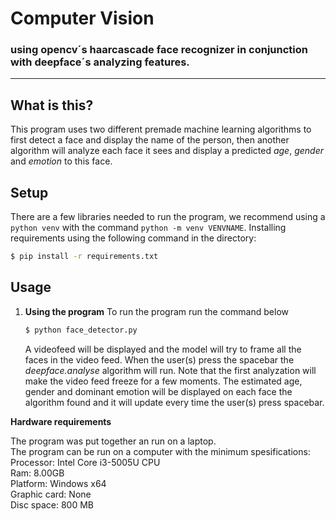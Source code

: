 # Computer Vision 
### using opencv´s haarcascade face recognizer in conjunction with deepface´s analyzing features.

---
## What is this?

This program uses two different premade machine learning algorithms to first detect a face and display the name of the person, then another algorithm will analyze each face it sees and display a predicted *age*, *gender* and *emotion* to this face.

## Setup

There are a few libraries needed to run the program, we recommend using a `python venv` with the command `python -m venv VENVNAME`. Installing requirements using the following command in the directory:

```bash
$ pip install -r requirements.txt
```

## Usage

1. **Using the program**
    To run the program run the command below
    
    ```bash
    $ python face_detector.py
    ```

    A videofeed will be displayed and the model will try to frame all the faces in the video feed. When the user(s) press the spacebar the *deepface.analyse* algorithm will run. Note that the first analyzation will make the video feed freeze for a few moments. The estimated age, gender and dominant emotion will be displayed on each face the algorithm found and it will update every time the user(s) press spacebar.

**Hardware requirements**
<p>The program was put together an run on a laptop.<br>
The program can be run on a computer with the minimum spesifications:<br>
Processor: Intel Core i3-5005U CPU<br>
Ram: 8.00GB<br>
Platform: Windows x64<br>
Graphic card: None<br>
Disc space: 800 MB<p>

